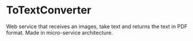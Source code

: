 # ToTextConverter
Web service that receives an images, take text and returns the text in PDF format. Made in micro-service architecture.
